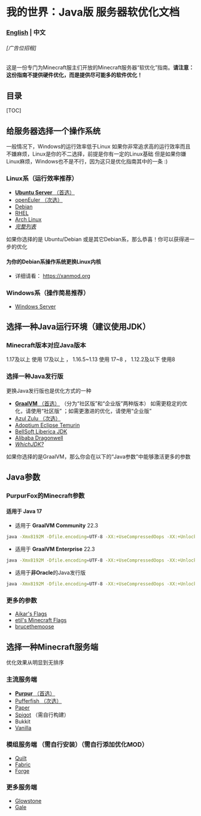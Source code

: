 # 我的世界：Java版 服务器软优化文档
### [English](https://github.com/purpurFox/mcje-sso-doc/blob/main/README.md) | 中文

###### [广告位招租]


这是一份专门为Minecraft服主们开放的Minecraft服务器“软优化”指南。**请注意：这份指南不提供硬件优化，而是提供尽可能多的软件优化！**

## 目录
[TOC]


## 给服务器选择一个操作系统
一般情况下，Windows的运行效率低于Linux
如果你非常追求高的运行效率而且不嫌麻烦，Linux是你的不二选择，前提是你有一定的Linux基础
但是如果你嫌Linux麻烦，Windows也不是不行，因为这只是优化指南其中的一条 :)

### Linux系（运行效率推荐）
- [**Ubuntu Server** （首选）](https://cn.ubuntu.com/download/server/step1)
- [openEuler （次选）](https://www.openeuler.org/zh/download)
- [Debian](https://www.debian.org/download)
- [RHEL](https://www.redhat.com/zh/technologies/linux-platforms/enterprise-linux)
- [Arch Linux](https://archlinux.org/download)
- [*完整列表*](https://zh.wikipedia.org/wiki/Linux%E5%8F%91%E8%A1%8C%E7%89%88%E5%88%97%E8%A1%A8)

如果你选择的是 Ubuntu/Debian 或是其它Debian系，那么恭喜！你可以获得进一步的优化
#### 为你的Debian系操作系统更换Linux内核
- 详细请看： https://xanmod.org

### Windows系（操作简易推荐）
- [Windows Server](https://www.microsoft.com/zh-cn/windows-server)


## 选择一种Java运行环境（建议使用JDK）

### Minecraft版本对应Java版本
1.17及以上 使用 17及以上 ， 1.16.5~1.13 使用 17~8 ， 1.12.2及以下 使用8

### 选择一种Java发行版
更换Java发行版也是优化方式的一种

- [**GraalVM** （首选）](https://www.graalvm.org/downloads) （分为“社区版”和“企业版”两种版本）
如需更稳定的优化，请使用“社区版” ；如需更激进的优化，请使用“企业版”
- [Azul Zulu （次选）](https://www.azul.com/downloads)
- [Adoptium Eclipse Temurin](https://adoptium.net/temurin/releases)
- [BellSoft Liberica JDK](https://bell-sw.com/pages/downloads)
- [Alibaba Dragonwell](https://dragonwell-jdk.io)
- [*WhichJDK?*](https://whichjdk.com)

如果你选择的是GraalVM，那么你会在以下的“Java参数”中能够激活更多的参数


## Java参数

### PurpurFox的Minecraft参数

#### 适用于 Java 17
- 适用于 **GraalVM Community** 22.3
```bash
java -Xmx8192M -Dfile.encoding=UTF-8 -XX:+UseCompressedOops -XX:+UnlockExperimentalVMOptions -XX:+UnlockDiagnosticVMOptions -XX:+UseXMMForArrayCopy -XX:-DontCompileHugeMethods -XX:+PerfDisableSharedMem -XX:+DisableExplicitGC -XX:+AlwaysActAsServerClassMachine -XX:+ParallelRefProcEnabled -XX:+AlwaysPreTouch -XX:+UseNUMA -XX:+UseDynamicNumberOfGCThreads -XX:+UseFPUForSpilling -XX:+EnableJVMCI -XX:+UseJVMCICompiler -XX:+EagerJVMCI -XX:+UseFastUnorderedTimeStamps -XX:+UseCriticalJavaThreadPriority -XX:AllocatePrefetchStyle=3 -XX:ThreadPriorityPolicy=1 -XX:NmethodSweepActivity=1 -XX:ReservedCodeCacheSize=400M -XX:MaxNodeLimit=240000 -XX:NodeLimitFudgeFactor=8000 -XX:NonNMethodCodeHeapSize=12M -XX:ProfiledCodeHeapSize=194M -XX:NonProfiledCodeHeapSize=194M -XX:+UseG1GC -XX:MaxGCPauseMillis=200 -XX:G1NewSizePercent=30 -XX:G1MaxNewSizePercent=40 -XX:G1HeapRegionSize=16M -XX:G1ReservePercent=20 -XX:G1HeapWastePercent=5 -XX:G1MixedGCCountTarget=3 -XX:G1MixedGCLiveThresholdPercent=90 -XX:G1RSetUpdatingPauseTimePercent=5 -XX:+UseStringDeduplication -XX:+UseAES -XX:+UseAESIntrinsics -XX:+UseFMA -XX:+UseLoopPredicate -XX:+RangeCheckElimination -XX:+EliminateLocks -XX:+DoEscapeAnalysis -XX:+UseCodeCacheFlushing -XX:+SegmentedCodeCache -XX:+UseFastJNIAccessors -XX:+OptimizeStringConcat -XX:+UseThreadPriorities -XX:+OmitStackTraceInFastThrow -XX:+TrustFinalNonStaticFields -XX:+UseInlineCaches -XX:+RewriteBytecodes -XX:+RewriteFrequentPairs -XX:+UseFastStosb -XX:+UseNewLongLShift -XX:+UseXmmI2D -XX:+UseXmmI2F -XX:+UseXmmLoadAndClearUpper -XX:+UseXmmRegToRegMoveAll -XX:InitiatingHeapOccupancyPercent=15 -XX:SurvivorRatio=32 -XX:MaxTenuringThreshold=1 -XX:G1SATBBufferEnqueueingThresholdPercent=30 -XX:G1ConcMarkStepDurationMillis=5 -XX:G1ConcRSHotCardLimit=16 -XX:G1ConcRefinementServiceIntervalMillis=150 -XX:UseAVX=3 -XX:UseSSE=4 -XX:+OptoBundling -XX:+OptoScheduling -XX:+OptimizeFill -XX:+AlwaysCompileLoopMethods -XX:+UseCharacterCompareIntrinsics -XX:+UseCopySignIntrinsic -Xlog:async -Djava.security.egd=file:/dev/urandom -Dgraal.CompilerConfiguration=community -Dgraal.SpeculativeGuardMovement=true -Dlibgraal.WriteableCodeCache=true -XX:+EnableVectorSupport -XX:+EnableVectorAggressiveReboxing -XX:+AlignVector -XX:+UseVectorCmov -XX:+UseVectorStubs --add-modules=jdk.incubator.vector -jar server.jar --nogui
```

- 适用于 **GraalVM Enterprise** 22.3
```bash
java -Xmx8192M -Dfile.encoding=UTF-8 -XX:+UseCompressedOops -XX:+UnlockExperimentalVMOptions -XX:+UnlockDiagnosticVMOptions -XX:+UseXMMForArrayCopy -XX:-DontCompileHugeMethods -XX:+PerfDisableSharedMem -XX:+DisableExplicitGC -XX:+AlwaysActAsServerClassMachine -XX:+ParallelRefProcEnabled -XX:+AlwaysPreTouch -XX:+UseNUMA -XX:+UseDynamicNumberOfGCThreads -XX:+UseFPUForSpilling -XX:+EnableJVMCI -XX:+UseJVMCICompiler -XX:+EagerJVMCI -XX:+UseFastUnorderedTimeStamps -XX:+UseCriticalJavaThreadPriority -XX:AllocatePrefetchStyle=3 -XX:ThreadPriorityPolicy=1 -XX:NmethodSweepActivity=1 -XX:ReservedCodeCacheSize=400M -XX:MaxNodeLimit=240000 -XX:NodeLimitFudgeFactor=8000 -XX:NonNMethodCodeHeapSize=12M -XX:ProfiledCodeHeapSize=194M -XX:NonProfiledCodeHeapSize=194M -XX:+UseG1GC -XX:MaxGCPauseMillis=200 -XX:G1NewSizePercent=30 -XX:G1MaxNewSizePercent=40 -XX:G1HeapRegionSize=16M -XX:G1ReservePercent=20 -XX:G1HeapWastePercent=5 -XX:G1MixedGCCountTarget=3 -XX:G1MixedGCLiveThresholdPercent=90 -XX:G1RSetUpdatingPauseTimePercent=5 -XX:+UseStringDeduplication -XX:+UseAES -XX:+UseAESIntrinsics -XX:+UseFMA -XX:+UseLoopPredicate -XX:+RangeCheckElimination -XX:+EliminateLocks -XX:+DoEscapeAnalysis -XX:+UseCodeCacheFlushing -XX:+SegmentedCodeCache -XX:+UseFastJNIAccessors -XX:+OptimizeStringConcat -XX:+UseThreadPriorities -XX:+OmitStackTraceInFastThrow -XX:+TrustFinalNonStaticFields -XX:+UseInlineCaches -XX:+RewriteBytecodes -XX:+RewriteFrequentPairs -XX:+UseFastStosb -XX:+UseNewLongLShift -XX:+UseXmmI2D -XX:+UseXmmI2F -XX:+UseXmmLoadAndClearUpper -XX:+UseXmmRegToRegMoveAll -XX:InitiatingHeapOccupancyPercent=15 -XX:SurvivorRatio=32 -XX:MaxTenuringThreshold=1 -XX:G1SATBBufferEnqueueingThresholdPercent=30 -XX:G1ConcMarkStepDurationMillis=5 -XX:G1ConcRSHotCardLimit=16 -XX:G1ConcRefinementServiceIntervalMillis=150 -XX:UseAVX=3 -XX:UseSSE=4 -XX:+OptoBundling -XX:+OptoScheduling -XX:+OptimizeFill -XX:+AlwaysCompileLoopMethods -XX:+UseCharacterCompareIntrinsics -XX:+UseCopySignIntrinsic -Xlog:async -Djava.security.egd=file:/dev/urandom -Dgraal.TuneInlinerExploration=1 -Dgraal.CompilerConfiguration=enterprise -Dgraal.UsePriorityInlining=true -Dgraal.Vectorization=true -Dgraal.OptDuplication=true -Dgraal.DetectInvertedLoopsAsCounted=true -Dgraal.LoopInversion=true -Dgraal.VectorizeHashes=true -Dgraal.EnterprisePartialUnroll=true -Dgraal.VectorizeSIMD=true -Dgraal.StripMineNonCountedLoops=true -Dgraal.SpeculativeGuardMovement=true -Dgraal.InfeasiblePathCorrelation=true -Dgraal.BaseTargetSpending=160 -Dgraal.OptWriteMotion=true -Dlibgraal.WriteableCodeCache=true -XX:+EnableVectorSupport -XX:+EnableVectorAggressiveReboxing -XX:+AlignVector -XX:+UseVectorCmov -XX:+UseVectorStubs --add-modules=jdk.incubator.vector -jar server.jar --nogui
```

- 适用于**非Oracle**的Java发行版
```bash
java -Xmx8192M -Dfile.encoding=UTF-8 -XX:+UseCompressedOops -XX:+UnlockExperimentalVMOptions -XX:+UnlockDiagnosticVMOptions -XX:+UseXMMForArrayCopy -XX:-DontCompileHugeMethods -XX:+PerfDisableSharedMem -XX:+DisableExplicitGC -XX:+AlwaysActAsServerClassMachine -XX:+ParallelRefProcEnabled -XX:+AlwaysPreTouch -XX:+UseNUMA -XX:+UseDynamicNumberOfGCThreads -XX:+UseFPUForSpilling -XX:+EnableJVMCI -XX:+EagerJVMCI -XX:+UseFastUnorderedTimeStamps -XX:+UseCriticalJavaThreadPriority -XX:AllocatePrefetchStyle=3 -XX:ThreadPriorityPolicy=1 -XX:NmethodSweepActivity=1 -XX:ReservedCodeCacheSize=400M -XX:MaxNodeLimit=240000 -XX:NodeLimitFudgeFactor=8000 -XX:NonNMethodCodeHeapSize=12M -XX:ProfiledCodeHeapSize=194M -XX:NonProfiledCodeHeapSize=194M -XX:+UseG1GC -XX:MaxGCPauseMillis=200 -XX:G1NewSizePercent=30 -XX:G1MaxNewSizePercent=40 -XX:G1HeapRegionSize=16M -XX:G1ReservePercent=20 -XX:G1HeapWastePercent=5 -XX:G1MixedGCCountTarget=3 -XX:G1MixedGCLiveThresholdPercent=90 -XX:G1RSetUpdatingPauseTimePercent=5 -XX:+UseStringDeduplication -XX:+UseAES -XX:+UseAESIntrinsics -XX:+UseFMA -XX:+UseLoopPredicate -XX:+RangeCheckElimination -XX:+EliminateLocks -XX:+DoEscapeAnalysis -XX:+UseCodeCacheFlushing -XX:+SegmentedCodeCache -XX:+UseFastJNIAccessors -XX:+OptimizeStringConcat -XX:+UseThreadPriorities -XX:+OmitStackTraceInFastThrow -XX:+TrustFinalNonStaticFields -XX:+UseInlineCaches -XX:+RewriteBytecodes -XX:+RewriteFrequentPairs -XX:+UseFastStosb -XX:+UseNewLongLShift -XX:+UseXmmI2D -XX:+UseXmmI2F -XX:+UseXmmLoadAndClearUpper -XX:+UseXmmRegToRegMoveAll -XX:InitiatingHeapOccupancyPercent=15 -XX:SurvivorRatio=32 -XX:MaxTenuringThreshold=1 -XX:G1SATBBufferEnqueueingThresholdPercent=30 -XX:G1ConcMarkStepDurationMillis=5 -XX:G1ConcRSHotCardLimit=16 -XX:G1ConcRefinementServiceIntervalMillis=150 -XX:UseAVX=3 -XX:UseSSE=4 -XX:+OptoBundling -XX:+OptoScheduling -XX:+OptimizeFill -XX:+AlwaysCompileLoopMethods -XX:+UseCharacterCompareIntrinsics -XX:+UseCopySignIntrinsic -Xlog:async -Djava.security.egd=file:/dev/urandom -XX:+EnableVectorSupport -XX:+EnableVectorAggressiveReboxing -XX:+AlignVector -XX:+UseVectorCmov -XX:+UseVectorStubs --add-modules=jdk.incubator.vector -jar server.jar --nogui
```

### 更多的参数
- [Aikar's Flags](https://docs.papermc.io/paper/aikars-flags)
- [etil's Minecraft Flags](https://github.com/etil2jz/etil-minecraft-flags)
- [brucethemoose](https://github.com/brucethemoose/Minecraft-Performance-Flags-Benchmarks)


## 选择一种Minecraft服务端
优化效果从明显到无排序

### 主流服务端
- [**Purpur** （首选）](https://purpurmc.org/downloads)
- [Pufferfish （次选）](https://pufferfish.host/downloads)
- [Paper](https://papermc.io/downloads)
- [Spigot](https://www.spigotmc.org/wiki/buildtools) （需自行构建）
- Bukkit
- [Vanilla](https://www.minecraft.net/download/server)

### 模组服务端 （需自行安装）（需自行添加优化MOD）
- [Quilt](https://quiltmc.org/en/install)
- [Fabric](https://fabricmc.net/use/installer)
- [Forge](https://files.minecraftforge.net/net/minecraftforge/forge)

### 更多服务端
- [Glowstone](https://glowstone.net/#downloads)
- [Gale](https://github.com/GaleMC/Gale)
